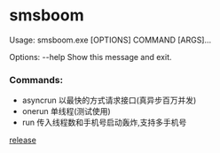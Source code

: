 # smsboom

Usage: smsboom.exe [OPTIONS] COMMAND [ARGS]...

Options:
  --help  Show this message and exit.

### Commands:
-  asyncrun  以最快的方式请求接口(真异步百万并发)
-  onerun    单线程(测试使用)
-  run       传入线程数和手机号启动轰炸,支持多手机号

[release](http://example.com)
